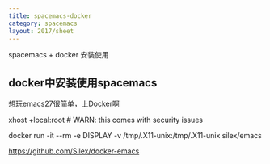 ```yaml
---
title: spacemacs-docker
category: spacemacs
layout: 2017/sheet
---
```


spacemacs + docker 安装使用

## docker中安装使用spacemacs 


想玩emacs27很简单，上Docker啊

xhost +local:root # WARN: this comes with security issues 

docker run -it --rm -e DISPLAY -v /tmp/.X11-unix:/tmp/.X11-unix silex/emacs

https://github.com/Silex/docker-emacs


